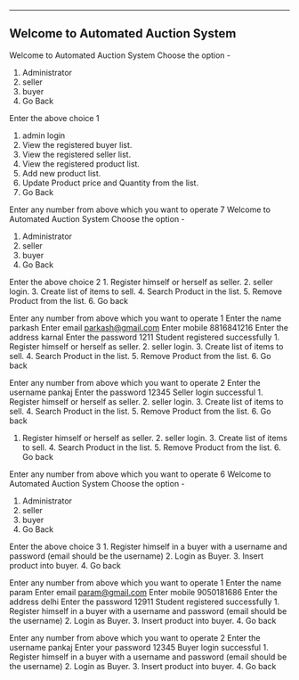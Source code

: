-------------------------------
Welcome to Automated Auction System
----------------------------------

Welcome to Automated Auction System
Choose the option -
1. Administrator
2. seller
3. buyer
4. Go Back


Enter the above choice 
1
1.  admin login 
2.  View the registered buyer list.
3.  View the registered seller list.
4.  View the registered product list.
5.  Add new product list.
6.  Update Product price and Quantity from the list.
7. Go Back

Enter any number from above which you want to operate
7
Welcome to Automated Auction System
Choose the option -
1. Administrator
2. seller
3. buyer
4. Go Back


Enter the above choice 
2
 	1. Register himself or herself as seller.
	2. seller login.
	3. Create list of items to sell.
	4. Search Product in the list.
	5. Remove Product from the list.
 	6. Go back

Enter any number from above which you want to operate
1
Enter the name
parkash
Enter email
parkash@gmail.com
Enter mobile
8816841216
Enter the address
karnal
Enter the password
1211
Student registered successfully
 	1. Register himself or herself as seller.
	2. seller login.
	3. Create list of items to sell.
	4. Search Product in the list.
	5. Remove Product from the list.
 	6. Go back

Enter any number from above which you want to operate
2
Enter the username
pankaj
Enter the password
12345
Seller login successful
 	1. Register himself or herself as seller.
	2. seller login.
	3. Create list of items to sell.
	4. Search Product in the list.
	5. Remove Product from the list.
 	6. Go back




1. Register himself or herself as seller.
	2. seller login.
	3. Create list of items to sell.
	4. Search Product in the list.
	5. Remove Product from the list.
 	6. Go back

Enter any number from above which you want to operate
6
Welcome to Automated Auction System
Choose the option -
1. Administrator
2. seller
3. buyer
4. Go Back


Enter the above choice 
3
	1. Register himself in a buyer with a username and password (email should be the username)
	2. Login as Buyer.
	3. Insert product into buyer.
	4. Go back

Enter any number from above which you want to operate
1
Enter the name
param
Enter email
param@gmail.com
Enter mobile
9050181686
Enter the address
delhi
Enter the password
12911
Student registered successfully
	1. Register himself in a buyer with a username and password (email should be the username)
	2. Login as Buyer.
	3. Insert product into buyer.
	4. Go back

Enter any number from above which you want to operate
2
Enter the username
pankaj
Enter your password
12345
Buyer login successful
	1. Register himself in a buyer with a username and password (email should be the username)
	2. Login as Buyer.
	3. Insert product into buyer.
	4. Go back

